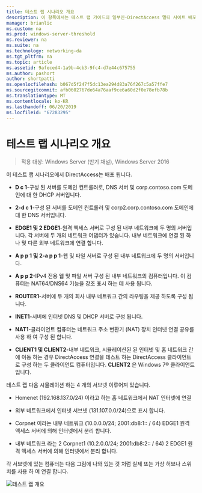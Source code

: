 ```yaml
---
title: 테스트 랩 시나리오 개요
description: 이 항목에서는 테스트 랩 가이드의 일부인-DirectAccess 멀티 사이트 배포에 대 한 Windows Server 2016를 보여 줍니다.
manager: brianlic
ms.custom: na
ms.prod: windows-server-threshold
ms.reviewer: na
ms.suite: na
ms.technology: networking-da
ms.tgt_pltfrm: na
ms.topic: article
ms.assetid: 9afeced4-1a9b-4cb3-9fc4-d7e44c675755
ms.author: pashort
author: shortpatti
ms.openlocfilehash: b067d5f247f5dc13ea294d83a76f267c5a57ffe7
ms.sourcegitcommit: afb0602767de64a76aaf9ce6a60d2f0e78efb78b
ms.translationtype: MT
ms.contentlocale: ko-KR
ms.lasthandoff: 06/20/2019
ms.locfileid: "67283295"
---
```

# <a name="overview-of-the-test-lab-scenario"></a>테스트 랩 시나리오 개요

>적용 대상: Windows Server (반기 채널), Windows Server 2016

이 테스트 랩 시나리오에서 DirectAccess는 배포 됩니다.  
  
-   **D c 1**-구성 된 서버를 도메인 컨트롤러로, DNS 서버 및 corp.contoso.com 도메인에 대 한 DHCP 서버입니다.  
  
-   **2-d c 1**-구성 된 서버를 도메인 컨트롤러 및 corp2.corp.contoso.com 도메인에 대 한 DNS 서버입니다.  
  
-   **EDGE1 및 2 EDGE1**-원격 액세스 서버로 구성 된 내부 네트워크에 두 명의 서버입니다. 각 서버에 두 개의 네트워크 어댑터가 있습니다. 내부 네트워크에 연결 된 하나 및 다른 외부 네트워크에 연결 합니다.  
  
-   **A p p 1 및 2-a p p 1**-웹 및 파일 서버로 구성 된 내부 네트워크에 두 명의 서버입니다.  
  
-   **A p p 2**-IPv4 전용 웹 및 파일 서버 구성 된 내부 네트워크의 컴퓨터입니다. 이 컴퓨터는 NAT64/DNS64 기능을 강조 표시 하는 데 사용 됩니다.  
  
-   **ROUTER1**-서버에 두 개의 회사 내부 네트워크 간의 라우팅을 제공 하도록 구성 됩니다.  
  
-   **INET1**-서버에 인터넷 DNS 및 DHCP 서버로 구성 됩니다.  
  
-   **NAT1**-클라이언트 컴퓨터는 네트워크 주소 변환기 (NAT) 장치 인터넷 연결 공유를 사용 하 여 구성 된 합니다.  
  
-   **CLIENT1 및 CLIENT2**-내부 네트워크, 시뮬레이션된 된 인터넷 및 홈 네트워크 간에 이동 하는 경우 DirectAccess 연결을 테스트 하는 DirectAccess 클라이언트로 구성 하는 두 클라이언트 컴퓨터입니다. **CLIENT2** 은 Windows 7&reg;  클라이언트입니다.  
  
테스트 랩 다음 시뮬레이션 하는 4 개의 서브넷 이루어져 있습니다.  
  
-   Homenet (192.168.137.0/24) 이라고 하는 홈 네트워크에서 NAT 인터넷에 연결  
  
-   외부 네트워크에서 인터넷 서브넷 (131.107.0.0/24)으로 표시 합니다.  
  
-   Corpnet 이라는 내부 네트워크 (10.0.0.0/24; 2001:db8:1:: / 64) EDGE1 원격 액세스 서버에 의해 인터넷에서 분리 합니다.  
  
-   내부 네트워크 라는 2 Corpnet1 (10.2.0.0/24; 2001:db8:2:: / 64) 2 EDGE1 원격 액세스 서버에 의해 인터넷에서 분리 합니다.  
  
각 서브넷에 있는 컴퓨터는 다음 그림에 나와 있는 것 처럼 실제 또는 가상 허브나 스위치를 사용 하 여 연결 합니다.  
  
![테스트 랩 개요](../../../media/Overview-of-the-Test-Lab-Scenario_4/TLG_DA_Multisite.png)  
  


